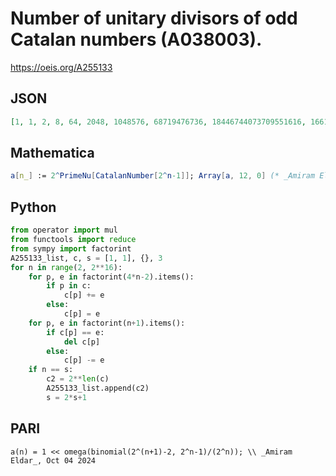 # Number of unitary divisors of odd Catalan numbers \(A038003\)\.
https://oeis.org/A255133
## JSON
```JSON
[1, 1, 2, 8, 64, 2048, 1048576, 68719476736, 18446744073709551616, 166153499473114484112975882535043072, 822752278660603021077484591278675252491367932816789931674304512, 4925250774549309901534880012517951725634967408808180833493536675530715221437151326426783281860614455100828498788352]
```
## Mathematica
```Mathematica
a[n_] := 2^PrimeNu[CatalanNumber[2^n-1]]; Array[a, 12, 0] (* _Amiram Eldar_, Oct 04 2024 *)
```
## Python
```Python
from operator import mul
from functools import reduce
from sympy import factorint
A255133_list, c, s = [1, 1], {}, 3
for n in range(2, 2**16):
    for p, e in factorint(4*n-2).items():
        if p in c:
            c[p] += e
        else:
            c[p] = e
    for p, e in factorint(n+1).items():
        if c[p] == e:
            del c[p]
        else:
            c[p] -= e
    if n == s:
        c2 = 2**len(c)
        A255133_list.append(c2)
        s = 2*s+1
```
## PARI
```PARI
a(n) = 1 << omega(binomial(2^(n+1)-2, 2^n-1)/(2^n)); \\ _Amiram Eldar_, Oct 04 2024
```
